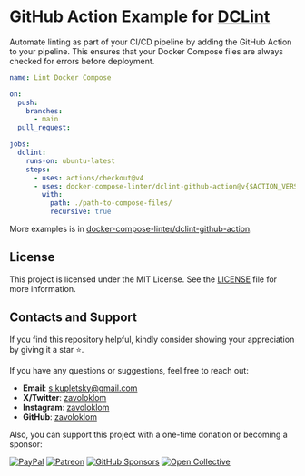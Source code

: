 # GitHub Action Example for [DCLint](https://github.com/zavoloklom/docker-compose-linter)

Automate linting as part of your CI/CD pipeline by adding the GitHub Action to your pipeline. This ensures
that your Docker Compose files are always checked for errors before deployment.

```yaml
name: Lint Docker Compose

on:
  push:
    branches:
      - main
  pull_request:

jobs:
  dclint:
    runs-on: ubuntu-latest
    steps:
      - uses: actions/checkout@v4
      - uses: docker-compose-linter/dclint-github-action@v{$ACTION_VERSION}
        with:
          path: ./path-to-compose-files/
          recursive: true
```

More examples is
in [docker-compose-linter/dclint-github-action](https://github.com/docker-compose-linter/dclint-github-action).

## License

This project is licensed under the MIT License. See the [LICENSE](./LICENSE) file for more information.

## Contacts and Support

If you find this repository helpful, kindly consider showing your appreciation by giving it a star ⭐.

If you have any questions or suggestions, feel free to reach out:

- **Email**: [s.kupletsky@gmail.com](mailto:s.kupletsky@gmail.com)
- **Х/Twitter**: [zavoloklom](https://x.com/zavoloklom)
- **Instagram**: [zavoloklom](https://www.instagram.com/zavoloklom/)
- **GitHub**: [zavoloklom](https://github.com/zavoloklom)

Also, you can support this project with a one-time donation or becoming a sponsor:

[![PayPal](https://img.shields.io/badge/PayPal-00457C?style=for-the-badge&logo=paypal&logoColor=white)](https://www.paypal.com/donate/?hosted_button_id=J8KS3RUFKSHDL)
[![Patreon](https://img.shields.io/badge/Patreon-F96854?style=for-the-badge&logo=patreon&logoColor=white)](https://www.patreon.com/c/zavoloklom)
[![GitHub Sponsors](https://img.shields.io/badge/GitHub%20Sponsors-171515?style=for-the-badge&logo=github&logoColor=white)](https://github.com/sponsors/docker-compose-linter)
[![Open Collective](https://img.shields.io/badge/Open%20Collective-3385FF?style=for-the-badge&logo=opencollective&logoColor=white)](https://opencollective.com/dclint)
